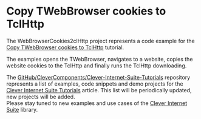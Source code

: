# Copy TWebBrowser cookies to TclHttp

The WebBrowserCookies2clHttp project represents a code example for the [Copy TWebBrowser cookies to TclHttp](https://www.clevercomponents.com/portal/kb/a74/copy-twebbrowser-cookies-to-tclhttp.aspx) tutorial.   

The examples opens the TWebBrowser, navigates to a website, copies the website cookies to the TclHttp and finally runs the TclHttp downloading.   

The [GitHub/CleverComponents/Clever-Internet-Suite-Tutorials](https://github.com/CleverComponents/Clever-Internet-Suite-Tutorials) repository represents a list of examples, code snippets and demo projects for the [Clever Internet Suite Tutorials](https://www.clevercomponents.com/articles/article035/) article. This list will be periodically updated, new projects will be added.   
Please stay tuned to new examples and use cases of the [Clever Internet Suite](https://www.clevercomponents.com/products/inetsuite/) library.
